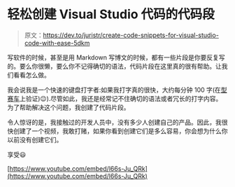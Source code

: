 # 轻松创建 Visual Studio 代码的代码段

> 原文：<https://dev.to/juristr/create-code-snippets-for-visual-studio-code-with-ease-5dkm>

写软件的时候，甚至是用 Markdown 写博文的时候，都有一些片段是你要反复写的。要么你很懒，要么你不记得确切的语法，代码片段在这里真的很有帮助。让我们看看怎么做。

我会说我是一个快速的键盘打字者:如果我打字真的很快，大约每分钟 100 字(在[型赛车](https://play.typeracer.com/)上验证)😉).尽管如此，我还是经常记不住确切的语法或者冗长的打字内容。为了帮助解决这个问题，我创建了代码片段。

令人惊讶的是，我接触过的开发人员中，没有多少人创建自己的产品。因此，我很快创建了一个视频，我敢打赌，如果你看到创建它们是多么容易，你会想为什么你以前没有创建它们。

享受😃

[https://www.youtube.com/embed/l66s-Ju_QRk](https://www.youtube.com/embed/l66s-Ju_QRk)
